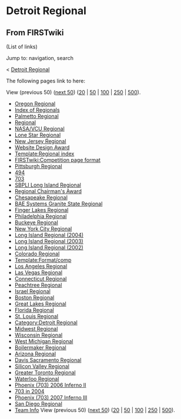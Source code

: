 # Detroit Regional

## From FIRSTwiki

(List of links)

Jump to: navigation, search

< [Detroit Regional](/index.php?title=Detroit_Regional&redirect=no "Detroit
Regional")

The following pages link to here:

View (previous 50) ([next 50](/index.php?title=Special:Whatlinkshere/Detroit_Regional&limit=50&from=7239 "Special:Whatlinkshere/Detroit Regional")) ([20](/index.php?title=Special:Whatlinkshere/Detroit_Regional&limit=20&from=0 "Special:Whatlinkshere/Detroit Regional") | [50](/index.php?title=Special:Whatlinkshere/Detroit_Regional&limit=50&from=0 "Special:Whatlinkshere/Detroit Regional") | [100](/index.php?title=Special:Whatlinkshere/Detroit_Regional&limit=100&from=0 "Special:Whatlinkshere/Detroit Regional") | [250](/index.php?title=Special:Whatlinkshere/Detroit_Regional&limit=250&from=0 "Special:Whatlinkshere/Detroit Regional") | [500](/index.php?title=Special:Whatlinkshere/Detroit_Regional&limit=500&from=0 "Special:Whatlinkshere/Detroit Regional")).

- [Oregon Regional](Oregon_Regional "Oregon Regional")
- [Index of Regionals](Index_of_Regionals "Index of Regionals")
- [Palmetto Regional](Palmetto_Regional "Palmetto Regional")
- [Regional](Regional "Regional")
- [NASA/VCU Regional](NASA/VCU_Regional "NASA/VCU Regional")
- [Lone Star Regional](Lone_Star_Regional "Lone Star Regional")
- [New Jersey Regional](New_Jersey_Regional "New Jersey Regional")
- [Website Design Award](Website_Design_Award "Website Design Award")
- [Template:Regional index](Template:Regional_index "Template:Regional index")
- [FIRSTwiki:Competition page format](FIRSTwiki:Competition_page_format "FIRSTwiki:Competition page format")
- [Pittsburgh Regional](Pittsburgh_Regional "Pittsburgh Regional")
- [494](494 "494")
- [703](703 "703")
- [SBPLI Long Island Regional](SBPLI_Long_Island_Regional "SBPLI Long Island Regional")
- [Regional Chairman's Award](Regional_Chairman%27s_Award "Regional Chairman's Award")
- [Chesapeake Regional](Chesapeake_Regional "Chesapeake Regional")
- [BAE Systems Granite State Regional](BAE_Systems_Granite_State_Regional "BAE Systems Granite State Regional")
- [Finger Lakes Regional](Finger_Lakes_Regional "Finger Lakes Regional")
- [Philadelphia Regional](Philadelphia_Regional "Philadelphia Regional")
- [Buckeye Regional](Buckeye_Regional "Buckeye Regional")
- [New York City Regional](New_York_City_Regional "New York City Regional")
- [Long Island Regional (2004)](Long_Island_Regional_%282004%29 "Long Island Regional \(2004\)")
- [Long Island Regional (2003)](Long_Island_Regional_%282003%29 "Long Island Regional \(2003\)")
- [Long Island Regional (2002)](Long_Island_Regional_%282002%29 "Long Island Regional \(2002\)")
- [Colorado Regional](Colorado_Regional "Colorado Regional")
- [Template:Format/comp](Template:Format/comp "Template:Format/comp")
- [Los Angeles Regional](Los_Angeles_Regional "Los Angeles Regional")
- [Las Vegas Regional](Las_Vegas_Regional "Las Vegas Regional")
- [Connecticut Regional](Connecticut_Regional "Connecticut Regional")
- [Peachtree Regional](Peachtree_Regional "Peachtree Regional")
- [Israel Regional](Israel_Regional "Israel Regional")
- [Boston Regional](Boston_Regional "Boston Regional")
- [Great Lakes Regional](Great_Lakes_Regional "Great Lakes Regional")
- [Florida Regional](Florida_Regional "Florida Regional")
- [St. Louis Regional](St._Louis_Regional "St. Louis Regional")
- [Category:Detroit Regional](Category:Detroit_Regional "Category:Detroit Regional")
- [Midwest Regional](Midwest_Regional "Midwest Regional")
- [Wisconsin Regional](Wisconsin_Regional "Wisconsin Regional")
- [West Michigan Regional](West_Michigan_Regional "West Michigan Regional")
- [Boilermaker Regional](Boilermaker_Regional "Boilermaker Regional")
- [Arizona Regional](Arizona_Regional "Arizona Regional")
- [Davis Sacramento Regional](Davis_Sacramento_Regional "Davis Sacramento Regional")
- [Silicon Valley Regional](Silicon_Valley_Regional "Silicon Valley Regional")
- [Greater Toronto Regional](Greater_Toronto_Regional "Greater Toronto Regional")
- [Waterloo Regional](Waterloo_Regional "Waterloo Regional")
- [Phoenix (703) 2006 Inferno II](Phoenix_%28703%29_2006_Inferno_II "Phoenix \(703\) 2006 Inferno II")
- [703 in 2004](703_in_2004 "703 in 2004")
- [Phoenix (703) 2007 Inferno III](Phoenix_%28703%29_2007_Inferno_III "Phoenix \(703\) 2007 Inferno III")
- [San Diego Regional](San_Diego_Regional "San Diego Regional")
- [Team Info](Team_Info "Team Info") View (previous 50) ([next 50](/index.php?title=Special:Whatlinkshere/Detroit_Regional&limit=50&from=7239 "Special:Whatlinkshere/Detroit Regional")) ([20](/index.php?title=Special:Whatlinkshere/Detroit_Regional&limit=20&from=0 "Special:Whatlinkshere/Detroit Regional") | [50](/index.php?title=Special:Whatlinkshere/Detroit_Regional&limit=50&from=0 "Special:Whatlinkshere/Detroit Regional") | [100](/index.php?title=Special:Whatlinkshere/Detroit_Regional&limit=100&from=0 "Special:Whatlinkshere/Detroit Regional") | [250](/index.php?title=Special:Whatlinkshere/Detroit_Regional&limit=250&from=0 "Special:Whatlinkshere/Detroit Regional") | [500](/index.php?title=Special:Whatlinkshere/Detroit_Regional&limit=500&from=0 "Special:Whatlinkshere/Detroit Regional")).
